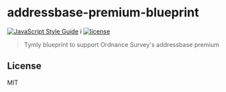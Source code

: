 # addressbase-premium-blueprint
[![JavaScript Style Guide](https://img.shields.io/badge/code_style-standard-brightgreen.svg)](https://standardjs.com) i
[![license](https://img.shields.io/github/license/mashape/apistatus.svg)](https://github.com/wmfs/tymly/blob/master/blueprints/addressbase-premium-blueprint/LICENSE)

> Tymly blueprint to support Ordnance Survey's addressbase premium

## <a name="license"></a>License

MIT
